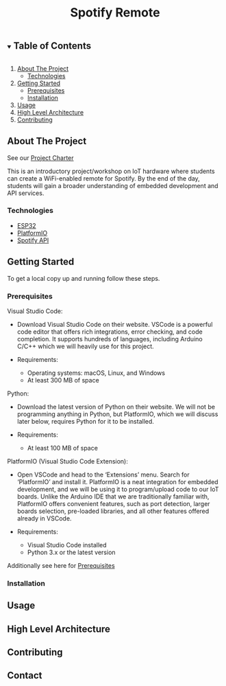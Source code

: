 <!------------------------------------------ TITLE BLOCK --------------------------------------------------------------->
<h1 align="center"> Spotify Remote </h1>


<!------------------------------------------ TABLE OF CONTENTS ---------------------------------------------------------->
<details open="open">
  <summary><h2 style="display: inline-block"> Table of Contents </h2></summary>
  <ol>
    <li>
      <a href="#about-the-project"> About The Project </a>
      <ul>
        <li><a href="#technologies"> Technologies </a></li>
      </ul>
    </li>
    <li>
      <a href="#getting-started"> Getting Started </a>
      <ul>
        <li><a href="#prerequisites"> Prerequisites </a></li>
        <li><a href="#installation"> Installation </a></li>
      </ul>
    </li>
    <li><a href="#usage"> Usage </a></li>
    <li><a href="#high-level-architecture"> High Level Architecture </a></li>
    <li><a href="#contributing"> Contributing </a></li>
  </ol>
</details>


<!------------------------------------------ ABOUT THE PROJECT ---------------------------------------------------------->
## About The Project
See our [Project Charter](https://docs.google.com/document/d/1Ot3jMBS96P4pptXHAh-5pquK0DeCbHlZKEKW69NrF_Q/edit)

This is an introductory project/workshop on IoT hardware where students can create a WiFi-enabled remote for Spotify. By the end of the day, students will gain a broader understanding of embedded development and API services.

### Technologies
* [ESP32](https://www.espressif.com/en/products/socs/esp32)
* [PlatformIO](https://platformio.org/)
* [Spotify API](https://developer.spotify.com/documentation/web-api/)


<!------------------------------------------ GETTING STARTED ---------------------------------------------------------->
## Getting Started
To get a local copy up and running follow these steps.

### Prerequisites
Visual Studio Code:
  * Download Visual Studio Code on their website. VSCode is a powerful code editor that offers rich integrations, error checking, and code completion. It supports hundreds of languages, including Arduino C/C++ which we will heavily use for this project.
  
  * Requirements:
    * Operating systems: macOS, Linux, and Windows
    * At least 300 MB of space

Python:
  * Download the latest version of Python on their website. We will not be programming anything in Python, but PlatformIO, which we will discuss later below, requires Python for it to be installed.

  * Requirements:
    * At least 100 MB of space

PlatformIO (Visual Studio Code Extension):
  * Open VSCode and head to the ‘Extensions’ menu. Search for ‘PlatformIO’ and install it. PlatformIO is a neat integration for embedded development, and we will be using it to program/upload code to our IoT boards. Unlike the Arduino IDE that we are traditionally familiar with, PlatformIO offers convenient features, such as port detection, larger boards selection, pre-loaded libraries, and all other features offered already in VSCode.

  * Requirements:
    * Visual Studio Code installed
    * Python 3.x or the latest version

Additionally see here for [Prerequisites](https://docs.google.com/document/d/1ayXbvKg1j7JOZCThSJutbCrCwtTU6byMtOS7RLs7JzM/edit)

### Installation


<!------------------------------------------ USAGE EXAMPLES -------------------------------------------------------------->
## Usage


<!------------------------------------------ HIGH LEVEL ARCHITECTURE ----------------------------------------------------->
## High Level Architecture


<!------------------------------------------ CONTRIBUTING ---------------------------------------------------------------->
## Contributing


<!------------------------------------------ CONTACT --------------------------------------------------------------------->
## Contact